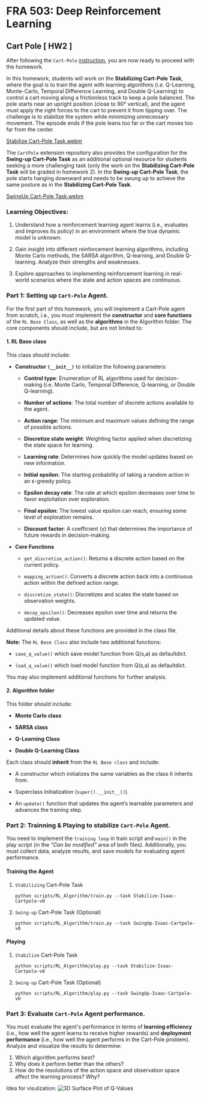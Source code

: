 # FRA 503: Deep Reinforcement Learning

## Cart Pole [ HW2 ]

After following the `Cart-Pole` [instruction](https://github.com/S-Tuchapong/FRA503-Deep-Reinforcement-Learning-for-Robotics/tree/main/CartPole_4.5.0), you are now ready to proceed with the homework.

In this homework, students will work on the **Stabilizing Cart-Pole Task**, where the goal is to train the agent with learning algorithms (i.e. Q-Learning, Monte-Carlo, Temporal Difference Learning, and Double Q-Learning) to control a cart moving along a frictionless track to keep a pole balanced. The pole starts near an upright position (close to 90° vertical), and the agent must apply the right forces to the cart to prevent it from tipping over. The challenge is to stabilize the system while minimizing unnecessary movement. The episode ends if the pole leans too far or the cart moves too far from the center.

[Stabilize Cart-Pole Task.webm](https://github.com/user-attachments/assets/5b7c8574-0ea9-4757-8248-e50095130b09)

The `CartPole` extension repository also provides the configuration for the **Swing-up Cart-Pole Task** as an additional optional resource for students seeking a more challenging task (only the work on the **Stabilizing Cart-Pole Task** will be graded in homework 2). In the **Swing-up Cart-Pole Task**, the pole starts hanging downward and needs to be swung up to achieve the same posture as in the **Stabilizing Cart-Pole Task**.

[SwingUp Cart-Pole Task.webm](https://github.com/user-attachments/assets/03ce068c-f052-416d-93d3-698c48c11606)

### Learning Objectives:
1. Understand how a reinforcement learning agent learns (i.e., evaluates and improves its policy) in an environment where the true dynamic model is unknown.

2. Gain insight into different reinforcement learning algorithms, including Monte Carlo methods, the SARSA algorithm, Q-learning, and Double Q-learning. Analyze their strengths and weaknesses.

3. Explore approaches to implementing reinforcement learning in real-world scenarios where the state and action spaces are continuous.


### Part 1: Setting up `Cart-Pole` Agent.

For the first part of this homework, you will implement a Cart-Pole agent from scratch, i.e., you must implement the **constructor** and **core functions** of the `RL Base Class`, as well as the **algorithms** in the Algorithm folder. The core components should include, but are not limited to:

#### 1. RL Base class

This class should include:

- **Constructor `(__init__)`** to initialize the following parameters:

    - **Control type**: Enumeration of RL algorithms used for decision-making (i.e. Monte Carlo, Temporal Difference, Q-learning, or Double Q-learning).

    - **Number of actions**: The total number of discrete actions available to the agent.

    - **Action range**: The minimum and maximum values defining the range of possible actions.

    - **Discretize state weight**: Weighting factor applied when discretizing the state space for learning.

    - **Learning rate**: Determines how quickly the model updates based on new information.

    - **Initial epsilon**: The starting probability of taking a random action in an ε-greedy policy.

    - **Epsilon decay rate**: The rate at which epsilon decreases over time to favor exploitation over exploration.

    - **Final epsilon**: The lowest value epsilon can reach, ensuring some level of exploration remains.

    - **Discount factor**: A coefficient (γ) that determines the importance of future rewards in decision-making.

- **Core Functions**
    - `get_discretize_action()`: Returns a discrete action based on the current policy.

    - `mapping_action()`: Converts a discrete action back into a continuous action within the defined action range.

    - `discretize_state()`: Discretizes and scales the state based on observation weights.

    - `decay_epsilon()`: Decreases epsilon over time and returns the updated value.

Additional details about these functions are provided in the class file.

**Note:**
The `RL Base Class` also include two additional functions:

- `save_q_value()` which save model function from Q(s,a) as defaultdict.

- `load_q_value()` which load model function from Q(s,a) as defaultdict.

You may also implement additional functions for further analysis.

#### 2. Algorithm folder

This folder should include:

- **Monte Carlo class**

- **SARSA class**

- **Q-Learning Class**

- **Double Q-Learning Class**

Each class should **inherit** from the `RL Base class` and include:

- A constructor which initializes the same variables as the class it inherits from.

- Superclass Initialization (`super().__init__()`).

- An `update()` function that updates the agent’s learnable parameters and advances the training step.

### Part 2: Trainning & Playing to stabilize `Cart-Pole` Agent.

You need to implement the `training loop` in train script and `main()` in the play script (in the *"Can be modified"* area of both files). Additionally, you must collect data, analyze results, and save models for evaluating agent performance.

#### Training the Agent

1. `Stabilizing` Cart-Pole Task

    ```
    python scripts/RL_Algorithm/train.py --task Stabilize-Isaac-Cartpole-v0 
    ```

2. `Swing-up` Cart-Pole Task (Optional)
    ```
    python scripts/RL_Algorithm/train.py --task SwingUp-Isaac-Cartpole-v0
    ```

#### Playing

1. `Stabilize` Cart-Pole Task

    ```
    python scripts/RL_Algorithm/play.py --task Stabilize-Isaac-Cartpole-v0 
    ```

2. `Swing-up` Cart-Pole Task (Optional)
    ```
    python scripts/RL_Algorithm/play.py --task SwingUp-Isaac-Cartpole-v0 
    ```

### Part 3: Evaluate `Cart-Pole` Agent performance.

You must evaluate the agent's performance in terms of **learning efficiency** (i.e., how well the agent learns to receive higher rewards) and **deployment performance** (i.e., how well the agent performs in the Cart-Pole problem). Analyze and visualize the results to determine:

1. Which algorithm performs best?
2. Why does it perform better than the others?
3. How do the resolutions of the action space and observation space affect the learning process? Why?

Idea for visulization:
![3D Surface Plot of Q-Values](https://media.githubusercontent.com/media/S-Tuchapong/FRA503-Deep-Reinforcement-Learning-for-Robotics/refs/heads/main/CartPole_4.5.0/HW%20materials/3D%20Surface%20Plot%20of%20Q-Values.png)
